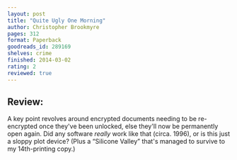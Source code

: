 ```yaml
---
layout: post
title: "Quite Ugly One Morning"
author: Christopher Brookmyre
pages: 312
format: Paperback
goodreads_id: 289169
shelves: crime
finished: 2014-03-02
rating: 2
reviewed: true
---
```

## Review:
<div class="review">
A key point revolves around encrypted documents needing to be re-encrypted once they've been unlocked, else they'll now be permanently open again. Did any software <em>really</em> work like that (circa. 1996), or is this just a sloppy plot device? (Plus a “Silicone Valley” that's managed to survive to my 14th-printing copy.)
</div>
